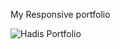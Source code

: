 My Responsive portfolio


![Hadis Portfolio](https://github.com/Hadis-jamali/Hadis-Portfolio/assets/132214893/659b01ad-cb98-40dc-b442-06df13e20ca8)
